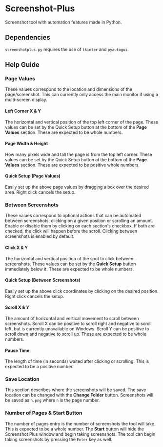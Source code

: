 # Screenshot-Plus

Screenshot tool with automation features made in Python.

## Dependencies

`screenshotplus.py` requires the use of `tkinter` and `pyautogui`.

## Help Guide

### Page Values

These values correspond to the location and dimensions of the page/screenshot.
This can currently only access the main monitor if using a multi-screen display.

#### Left Corner X & Y

The horizontal and vertical position of the top left corner of the page. 
These values can be set by the Quick Setup button at the bottom of the **Page Values** section. These are expected to be whole numbers.

#### Page Width & Height

How many pixels wide and tall the page is from the top left corner. These values can be set by the Quick Setup button at the bottom of the **Page Values** section. These are expected to be positive whole numbers.

#### Quick Setup (Page Values)

Easily set up the above page values by dragging a box over the desired area.
Right click cancels the setup.

### Between Screenshots

These values correspond to optional actions that can be automated between screenshots:
clicking on a given position or scrolling an amount.
Enable or disable them by clicking on each section's checkbox.
If both are checked, the click will happen before the scroll.
Clicking between screenshots is enabled by default.

#### Click X & Y
The horizontal and vertical position of the spot to click between screenshots. 
These values can be set by the **Quick Setup** button immediately below it. These are expected to be whole numbers.

#### Quick Setup (Between Screenshots)

Easily set up the above click coordinates by clicking on the desired position.
Right click cancels the setup.

#### Scroll X & Y

The amount of horizontal and vertical movement to scroll between screenshots. 
Scroll X can be positive to scroll right and negative to scroll left, but is currently unavailable on Windows.
Scroll Y can be positive to scroll down and negative to scroll up.
These are expected to be whole numbers.

#### Pause Time

The length of time (in seconds) waited after clicking or scrolling. This is expected to be a positive number.

### Save Location

This section describes where the screenshots will be saved. The save location can be changed with the **Change Folder** button. Screenshots will be saved as `n.png` where `n` is the page number.

### Number of Pages & Start Button

The number of pages entry is the number of screenshots the tool will take.
This is expected to be a whole number.
The **Start** button will hide the Screenshot Plus window and begin taking screenshots.
The tool can begin taking screenshots by pressing the `Enter` key as well.

